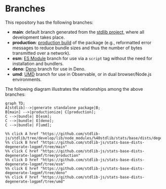 <!--

@license Apache-2.0

Copyright (c) 2022 The Stdlib Authors.

Licensed under the Apache License, Version 2.0 (the "License");
you may not use this file except in compliance with the License.
You may obtain a copy of the License at

    http://www.apache.org/licenses/LICENSE-2.0

Unless required by applicable law or agreed to in writing, software
distributed under the License is distributed on an "AS IS" BASIS,
WITHOUT WARRANTIES OR CONDITIONS OF ANY KIND, either express or implied.
See the License for the specific language governing permissions and
limitations under the License.

-->

# Branches

This repository has the following branches:

-   **main**: default branch generated from the [stdlib project][stdlib-url], where all development takes place.
-   **production**: [production build][production-url] of the package (e.g., reformatted error messages to reduce bundle sizes and thus the number of bytes transmitted over a network).
-   **esm**: [ES Module][esm-url] branch for use via a `script` tag without the need for installation and bundlers.
-   **deno**: [Deno][deno-url] branch for use in Deno.
-   **umd**: [UMD][umd-url] branch for use in Observable, or in dual browser/Node.js environments.

The following diagram illustrates the relationships among the above branches:

```mermaid
graph TD;
A[stdlib]-->|generate standalone package|B;
B[main] -->|productionize| C[production];
C -->|bundle| D[esm];
C -->|bundle| E[deno];
C -->|bundle| F[umd];

%% click A href "https://github.com/stdlib-js/stdlib/tree/develop/lib/node_modules/%40stdlib/stats/base/dists/degenerate/logpmf"
%% click B href "https://github.com/stdlib-js/stats-base-dists-degenerate-logpmf/tree/main"
%% click C href "https://github.com/stdlib-js/stats-base-dists-degenerate-logpmf/tree/production"
%% click D href "https://github.com/stdlib-js/stats-base-dists-degenerate-logpmf/tree/esm"
%% click E href "https://github.com/stdlib-js/stats-base-dists-degenerate-logpmf/tree/deno"
%% click F href "https://github.com/stdlib-js/stats-base-dists-degenerate-logpmf/tree/umd"
```

[stdlib-url]: https://github.com/stdlib-js/stdlib/tree/develop/lib/node_modules/%40stdlib/stats/base/dists/degenerate/logpmf
[production-url]: https://github.com/stdlib-js/stats-base-dists-degenerate-logpmf/tree/production
[deno-url]: https://github.com/stdlib-js/stats-base-dists-degenerate-logpmf/tree/deno
[umd-url]: https://github.com/stdlib-js/stats-base-dists-degenerate-logpmf/tree/umd
[esm-url]: https://github.com/stdlib-js/stats-base-dists-degenerate-logpmf/tree/esm